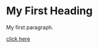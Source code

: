 <!DOCTYPE html>
<html>
<body>

<h1>My First Heading</h1>

<p>My first paragraph.</p>
<a href="index.html">click here</a>

</body>
</html>
